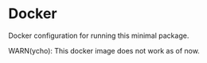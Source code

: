 # Docker

Docker configuration for running this minimal package.

WARN(ycho): This docker image does not work as of now.
